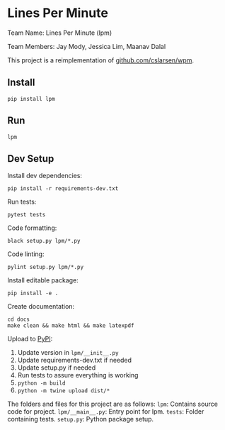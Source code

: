 # Lines Per Minute

Team Name: Lines Per Minute (lpm)

Team Members: Jay Mody, Jessica Lim, Maanav Dalal

This project is a reimplementation of [github.com/cslarsen/wpm](https://github.com/cslarsen/wpm).

## Install
```
pip install lpm
```

## Run
```
lpm
```

## Dev Setup

Install dev dependencies:
```
pip install -r requirements-dev.txt
```

Run tests:
```
pytest tests
```

Code formatting:
```
black setup.py lpm/*.py
```

Code linting:
```
pylint setup.py lpm/*.py
```

Install editable package:
```
pip install -e .
```

Create documentation:
```
cd docs
make clean && make html && make latexpdf
```

Upload to [PyPI](https://pypi.org/project/lpm/0.0.1/):
1. Update version in `lpm/__init__.py`
2. Update requirements-dev.txt if needed
3. Update setup.py if needed
4. Run tests to assure everything is working
5. `python -m build`
6. `python -m twine upload dist/*`


The folders and files for this project are as follows:
`lpm`: Contains source code for project.
`lpm/__main__.py`: Entry point for lpm.
`tests`: Folder containing tests.
`setup.py`: Python package setup.
